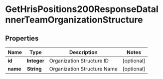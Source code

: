 

# GetHrisPositions200ResponseDataInnerTeamOrganizationStructure


## Properties

| Name | Type | Description | Notes |
|------------ | ------------- | ------------- | -------------|
|**id** | **Integer** | Organization Structure ID |  [optional] |
|**name** | **String** | Organization Structure Name |  [optional] |



